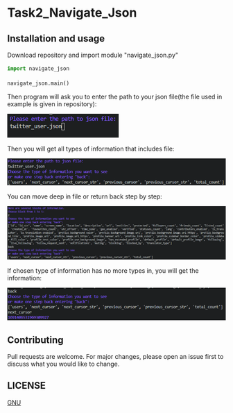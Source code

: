 # Task2_Navigate_Json

## Installation and usage

Download repository and import module "navigate_json.py"

```python
import navigate_json

navigate_json.main()
```
Then program will ask you to enter the path to your json file(the file used in example is given in repository):


![Screenshot](Screens/Screenshot1.png)

Then you will get all types of information that includes file:


![Screenshot](Screens/Screenshot2.png)

You can move deep in file or return back step by step:


![Screenshot](Screens/Screenshot3.png)

If chosen type of information has no more types in, you will get the information:


![Screenshot](Screens/Screenshot4.png)

## Contributing
Pull requests are welcome. For major changes, please open an issue first to discuss what you would like to change.

## LICENSE
[GNU](https://github.com/hooloobooroodkoo/Film_map/blob/main/LICENSE)
